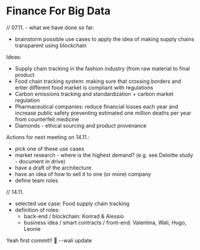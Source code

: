 # Finance For Big Data

// 07.11. - what we have done so far:
- brainstorm possible use cases to apply the idea of making supply chains transparent using blockchain

Ideas:
- Supply chain tracking in the fashion industry (from raw material to final product
- Food chain tracking system: making sure that crossing borders and enter different food market is compliant with regulations 
- Carbon emissions tracking and standardization + carbon market regulation
- Pharmaceutical companies: reduce financial losses each year and increase public safety preventing estimated one million deaths per year from counterfeit medicine
- Diamonds - ethical sourcing and product provenance


Actions for next meeting on 14.11.:

- pick one of these use cases
- market research - where is the highest demand? (e.g. see Deloitte study - document in drive)
- have a draft of the architecture
- have an idea of how to sell it to one (or more) company
- define team roles


// 14.11.

- selected use case: Food supply chain tracking
- definition of roles:
    - back-end / blockchain: Konrad & Alessio
    - business idea / smart contracts / front-end: Valentina, Wali, Hugo, Leonie 


Yeah first commit!! 💪 --wali update